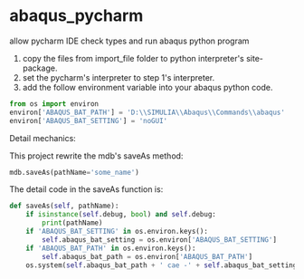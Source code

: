 # abaqus_pycharm
allow pycharm IDE check types and run abaqus python program

  1. copy the files from import_file folder to python interpreter's site-package.
  2. set the pycharm's interpreter to step 1's interpreter.
  3. add the follow environment variable into your abaqus python code.
 
```python
from os import environ
environ['ABAQUS_BAT_PATH'] = 'D:\\SIMULIA\\Abaqus\\Commands\\abaqus'
environ['ABAQUS_BAT_SETTING'] = 'noGUI'
```

Detail mechanics:

This project rewrite the mdb's saveAs method:

```python
mdb.saveAs(pathName='some_name')
``` 

The detail code in the saveAs function is:

```python
def saveAs(self, pathName):
    if isinstance(self.debug, bool) and self.debug:
        print(pathName)
    if 'ABAQUS_BAT_SETTING' in os.environ.keys():
        self.abaqus_bat_setting = os.environ['ABAQUS_BAT_SETTING']
    if 'ABAQUS_BAT_PATH' in os.environ.keys():
        self.abaqus_bat_path = os.environ['ABAQUS_BAT_PATH']
    os.system(self.abaqus_bat_path + ' cae -' + self.abaqus_bat_setting + ' ' + os.path.abspath(sys.argv[0]))
```
